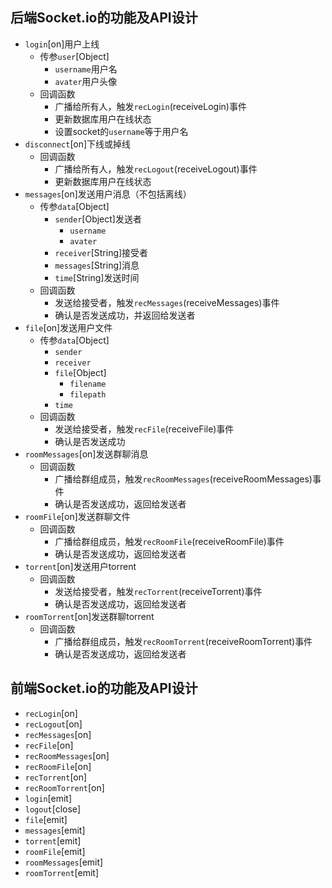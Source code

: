 ## 后端Socket.io的功能及API设计
- `login`[on]用户上线
  - 传参`user`[Object]
    - `username`用户名
    - `avater`用户头像
  - 回调函数
    - 广播给所有人，触发`recLogin`(receiveLogin)事件
    - 更新数据库用户在线状态
    - 设置socket的`username`等于用户名
- `disconnect`[on]下线或掉线
  - 回调函数
    - 广播给所有人，触发`recLogout`(receiveLogout)事件
    - 更新数据库用户在线状态
- `messages`[on]发送用户消息（不包括离线）
  - 传参`data`[Object]
    - `sender`[Object]发送者
      - `username`
      - `avater`
    - `receiver`[String]接受者
    - `messages`[String]消息
    - `time`[String]发送时间
  - 回调函数
    - 发送给接受者，触发`recMessages`(receiveMessages)事件
    - 确认是否发送成功，并返回给发送者
- `file`[on]发送用户文件
  - 传参`data`[Object]
    - `sender`
    - `receiver`
    - `file`[Object]
      - `filename`
      - `filepath`
    - `time`
  - 回调函数
    - 发送给接受者，触发`recFile`(receiveFile)事件
    - 确认是否发送成功
- `roomMessages`[on]发送群聊消息
  - 回调函数
    - 广播给群组成员，触发`recRoomMessages`(receiveRoomMessages)事件
    - 确认是否发送成功，返回给发送者
- `roomFile`[on]发送群聊文件
  - 回调函数
    - 广播给群组成员，触发`recRoomFile`(receiveRoomFile)事件
    - 确认是否发送成功，返回给发送者
- `torrent`[on]发送用户torrent
  - 回调函数
    - 发送给接受者，触发`recTorrent`(receiveTorrent)事件
    - 确认是否发送成功，返回给发送者
- `roomTorrent`[on]发送群聊torrent
  - 回调函数
    - 广播给群组成员，触发`recRoomTorrent`(receiveRoomTorrent)事件
    - 确认是否发送成功，返回给发送者


## 前端Socket.io的功能及API设计
- `recLogin`[on]
- `recLogout`[on]
- `recMessages`[on]
- `recFile`[on]
- `recRoomMessages`[on]
- `recRoomFile`[on]
- `recTorrent`[on]
- `recRoomTorrent`[on]
- `login`[emit]
- `logout`[close]
- `file`[emit]
- `messages`[emit]
- `torrent`[emit]
- `roomFile`[emit]
- `roomMessages`[emit]
- `roomTorrent`[emit]